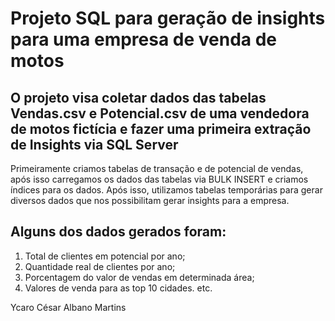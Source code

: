 # Projeto SQL para geração de insights para uma empresa de venda de motos
## O projeto visa coletar dados das tabelas Vendas.csv e Potencial.csv de uma vendedora de motos fictícia e fazer uma primeira extração de Insights via SQL Server

Primeiramente criamos tabelas de transação e de potencial de vendas, após isso carregamos os dados das tabelas via BULK INSERT e criamos índices para os dados.
Após isso, utilizamos tabelas temporárias para gerar diversos dados que nos possibilitam gerar insights para a empresa. 

## Alguns dos dados gerados foram: 
1) Total de clientes em potencial por ano;
2) Quantidade real de clientes por ano;
3) Porcentagem do valor de vendas em determinada área;
4) Valores de venda para as top 10 cidades.
etc.

Ycaro César Albano Martins
